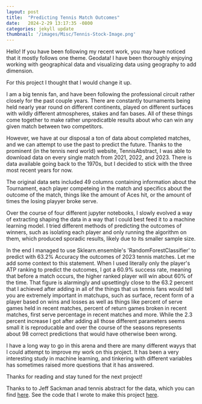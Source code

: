 ```yaml
---
layout: post
title:  "Predicting Tennis Match Outcomes"
date:   2024-2-29 13:17:35 -0800
categories: jekyll update
thumbnail: '/images/Misc/Tennis-Stock-Image.png'
---
```


Hello! If you have been following my recent work, you may have noticed that it mostly follows one theme. Geodata! I have been thoroughly enjoying working with geographical data and visualizing data using geography to add dimension.

For this project I thought that I would change it up.

I am a big tennis fan, and have been following the professional circuit rather closely for the past couple years. There are constantly tournaments being held nearly year round on different continents, played on different surfaces with wildly different atmospheres, stakes and fan bases. All of these things come together to make rather unpredicatble results about who can win any given match between two competitors.

However, we have at our disposal a ton of data about completed matches, and we can attempt to use the past to predict the future. Thanks to the prominent (in the tennis nerd world) website, TennisAbstract, I was able to download data on every single match from 2021, 2022, and 2023. There is data available going back to the 1970s, but I decided to stick with the three most recent years for now.

The original data sets included 49 columns containing information about the Tournament, each player competeing in the match and specifics about the outcome of the match, things like the amount of Aces hit, or the amount of times the losing playyer broke serve. 

Over the course of four different jupyter notebooks, I slowly evolved a way of extracting shaping the data in a way that I could best feed it to a machine learning model. I tried different methods of predicting the outcomes of winners, such as isolating each player and only running the algorithm on them, which produced sporadic results, likely due to its smaller sample size. 

In the end I managed to use Sklearn.ensemble's 'RandomForestClassifier' to predict with 63.2% Accuracy the outcomes of 2023 tennis matches. Let me add some context to this statement. When I used literally only the player's ATP ranking to predict the outcomes, I got a 60.9% success rate, meaning that before a match occurs, the higher ranked player will win about 60% of the time. That figure is alarmingly and upsettingly close to the 63.2 percent that I achieved after adding in all of the things that us tennis fans would tell you are extremely important in matchups, such as surface, recent form of a player based on wins and losses as well as things like percent of serve games held in recent matches, percent of return games broken in recent matches, first serve percentage in recent matches and more. While the 2.3 percent increase I got after adding all those different parameters seems small it is reproducable and over the course of the seasons represents about 98 correct predictions that would have otherwise been wrong.

I have a long way to go in this arena and there are many different wayys that I could attempt to improve my work on this project. It has been a very interesting study in machine learning, and tinkering with different variables has sometimes raised more questions that it has answered.

Thanks for reading and stay tuned for the next project!

Thanks to to Jeff Sackman anad tennis abstract for the data, which you can find [here](https://github.com/JeffSackmann/tennis_atp). See the code that I wrote to make this project [here](https://github.com/amschechter/amschechter.github.io/blob/main/DataScience/Shape%20Projects/Providence_Property_Tax.ipynb).